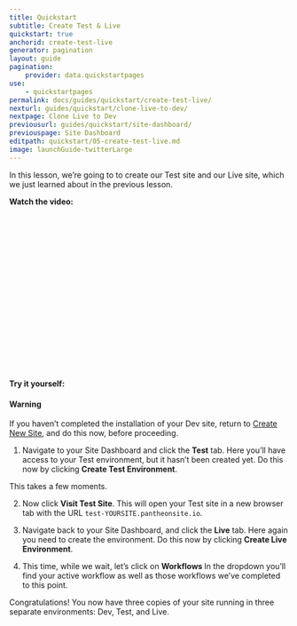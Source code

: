 ```yaml
---
title: Quickstart
subtitle: Create Test & Live
quickstart: true
anchorid: create-test-live
generator: pagination
layout: guide
pagination:
    provider: data.quickstartpages
use:
    - quickstartpages
permalink: docs/guides/quickstart/create-test-live/
nexturl: guides/quickstart/clone-live-to-dev/
nextpage: Clone Live to Dev
previousurl: guides/quickstart/site-dashboard/
previouspage: Site Dashboard
editpath: quickstart/05-create-test-live.md
image: launchGuide-twitterLarge
---
```

In this lesson, we’re going to to create our Test site and our Live site, which we just learned about in the previous lesson.

**Watch the video:**

<div class="panel panel-drop panel-guide">
<script src="//fast.wistia.com/embed/medias/hzbsff4k6c.jsonp" async></script><script src="//fast.wistia.com/assets/external/E-v1.js" async></script><div class="wistia_responsive_padding" style="padding:56.25% 0 0 0;position:relative;"><div class="wistia_responsive_wrapper" style="height:100%;left:0;position:absolute;top:0;width:100%;"><div class="wistia_embed wistia_async_hzbsff4k6c videoFoam=true" style="height:100%;width:100%">&nbsp;</div></div></div>
</div>

**Try it yourself:**

<div class="alert alert-danger" role="alert">
  <h4 class="info">Warning</h4>
  <p>If you haven’t completed the installation of your Dev site, return to <a href=
  "/docs/guides/quickstart/create-new-site">Create New Site</a>, and do this now, before proceeding.</p>
</div>

1. Navigate to your Site Dashboard and click the **<span class="glyphicons glyphicons-equalizer" aria-hidden="true"></span> Test** tab. Here you’ll have access to your Test environment, but it hasn’t been created yet. Do this now by clicking **Create Test Environment**.

  This takes a few moments.

2. Now click **<span class="glyphicons glyphicons-new-window-alt" aria-hidden="true"></span> Visit Test Site**. This will open your Test site in a new browser tab with the URL `test-YOURSITE.pantheonsite.io`.

3. Navigate back to your Site Dashboard, and click the **<span class="glyphicons glyphicons-cardio" aria-hidden="true"></span> Live** tab. Here again you need to create the environment. Do this now by clicking **Create Live Environment**.

4. This time, while we wait, let’s click on **Workflows <span class="glyphicons glyphicons-chevron-down" aria-hidden="true"></span>** In the dropdown you’ll find your active workflow as well as those workflows we’ve completed to this point.

Congratulations! You now have three copies of your site running in three separate environments: Dev, Test, and Live.
